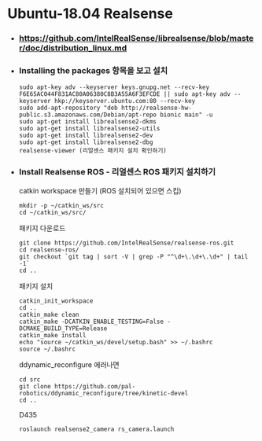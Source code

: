 # Ubuntu-18.04 Realsense

* ### https://github.com/IntelRealSense/librealsense/blob/master/doc/distribution_linux.md

* ### Installing the packages 항목을 보고 설치

  ``` 
  sudo apt-key adv --keyserver keys.gnupg.net --recv-key F6E65AC044F831AC80A06380C8B3A55A6F3EFCDE || sudo apt-key adv --keyserver hkp://keyserver.ubuntu.com:80 --recv-key
  sudo add-apt-repository "deb http://realsense-hw-public.s3.amazonaws.com/Debian/apt-repo bionic main" -u
  sudo apt-get install librealsense2-dkms
  sudo apt-get install librealsense2-utils
  sudo apt-get install librealsense2-dev
  sudo apt-get install librealsense2-dbg
  realsense-viewer (리얼센스 패키지 설치 확인하기)
  ```

* ### Install Realsense ROS - 리얼센스 ROS 패키지 설치하기

  catkin workspace 만들기 (ROS 설치되어 있으면 스킵) 
  ```
  mkdir -p ~/catkin_ws/src
  cd ~/catkin_ws/src/
  ```  
  패키지 다운로드
  ```
  git clone https://github.com/IntelRealSense/realsense-ros.git
  cd realsense-ros/
  git checkout `git tag | sort -V | grep -P "^\d+\.\d+\.\d+" | tail -1`
  cd ..
  ```
  
  패키지 설치
  ```
  catkin_init_workspace
  cd ..
  catkin_make clean
  catkin_make -DCATKIN_ENABLE_TESTING=False -DCMAKE_BUILD_TYPE=Release
  catkin_make install
  echo "source ~/catkin_ws/devel/setup.bash" >> ~/.bashrc
  source ~/.bashrc
  ```
  
  ddynamic_reconfigure 에러나면 
  ```
  cd src
  git clone https://github.com/pal-robotics/ddynamic_reconfigure/tree/kinetic-devel
  cd ..
  ```
  
  D435 
  
  ```
  roslaunch realsense2_camera rs_camera.launch
  ```
  
